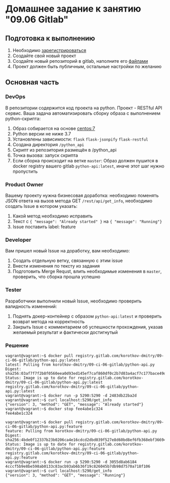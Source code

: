 # Домашнее задание к занятию "09.06 Gitlab"

## Подготовка к выполнению

1. Необходимо [зарегистрироваться](https://about.gitlab.com/free-trial/)
2. Создайте свой новый проект
3. Создайте новый репозиторий в gitlab, наполните его [файлами](./src)
4. Проект должен быть публичным, остальные настройки по желанию

## Основная часть

### DevOps

В репозитории содержится код проекта на python. Проект - RESTful API сервис. Ваша задача автоматизировать сборку образа с выполнением python-скрипта:
1. Образ собирается на основе [centos:7](https://hub.docker.com/_/centos?tab=tags&page=1&ordering=last_updated)
2. Python версии не ниже 3.7
3. Установлены зависимости: `flask` `flask-jsonpify` `flask-restful`
4. Создана директория `/python_api`
5. Скрипт из репозитория размещён в /python_api
6. Точка вызова: запуск скрипта
7. Если сборка происходит на ветке `master`: Образ должен пушится в docker registry вашего gitlab `python-api:latest`, иначе этот шаг нужно пропустить

### Product Owner

Вашему проекту нужна бизнесовая доработка: необходимо поменять JSON ответа на вызов метода GET `/rest/api/get_info`, необходимо создать Issue в котором указать:
1. Какой метод необходимо исправить
2. Текст с `{ "message": "Already started" }` на `{ "message": "Running"}`
3. Issue поставить label: feature

### Developer

Вам пришел новый Issue на доработку, вам необходимо:
1. Создать отдельную ветку, связанную с этим issue
2. Внести изменения по тексту из задания
3. Подготовить Merge Requst, влить необходимые изменения в `master`, проверить, что сборка прошла успешно


### Tester

Разработчики выполнили новый Issue, необходимо проверить валидность изменений:
1. Поднять докер-контейнер с образом `python-api:latest` и проверить возврат метода на корректность
2. Закрыть Issue с комментарием об успешности прохождения, указав желаемый результат и фактически достигнутый

### Решение

```
vagrant@vagrant:~$ docker pull registry.gitlab.com/korotkov-dmitry/09-ci-06-gitlab/python-api.py:latest
latest: Pulling from korotkov-dmitry/09-ci-06-gitlab/python-api.py
Digest: sha256:03af7f7f2b8f0560eea0d93ed145ef7caf860df0c2b7d03a4acf7c177bace49d
Status: Image is up to date for registry.gitlab.com/korotkov-dmitry/09-ci-06-gitlab/python-api.py:latest
registry.gitlab.com/korotkov-dmitry/09-ci-06-gitlab/python-api.py:latest
vagrant@vagrant:~$ docker run -p 5290:5290 -d 2483db22ba2d
vagrant@vagrant:~$ curl localhost:5290/get_info
{"version": 3, "method": "GET", "message": "Already started"}
vagrant@vagrant:~$ docker stop fee4abe1c324
fee4abe1c324

vagrant@vagrant:~$ docker pull registry.gitlab.com/korotkov-dmitry/09-ci-06-gitlab/python-api.py:feature
feature: Pulling from korotkov-dmitry/09-ci-06-gitlab/python-api.py
Digest: sha256:4bde0f12337b23b0206ca4e16cdcd2dbd039f527e8d60bd8ef6fb368ebf36694
Status: Image is up to date for registry.gitlab.com/korotkov-dmitry/09-ci-06-gitlab/python-api.py:feature
registry.gitlab.com/korotkov-dmitry/09-ci-06-gitlab/python-api.py:feature
vagrant@vagrant:~$ docker run -p 5290:5290 -d 3055d8ab6184
4cccf5b9e8be598ab0133c83acb93ab6b36f19c826045b7db98d7570a718f106
vagrant@vagrant:~$ curl localhost:5290/get_info
{"version": 3, "method": "GET", "message": "Running"}
```
